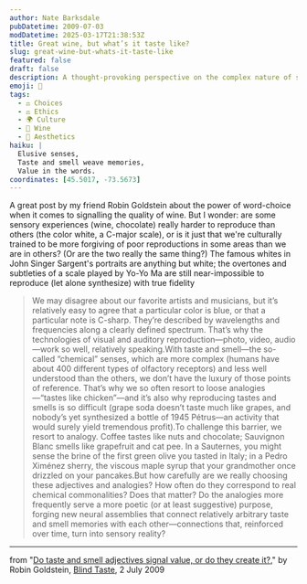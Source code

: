 ```yaml
---
author: Nate Barksdale
pubDatetime: 2009-07-03
modDatetime: 2025-03-17T21:38:53Z
title: Great wine, but what’s it taste like?
slug: great-wine-but-whats-it-taste-like
featured: false
draft: false
description: A thought-provoking perspective on the complex nature of sensory experiences by Robin Goldstein.
emoji: 🍷
tags:
  - ⚖️ Choices
  - ⚖️ Ethics
  - 🌍 Culture
  - 🍷 Wine
  - 🎨 Aesthetics
haiku: |
  Elusive senses,  
  Taste and smell weave memories,  
  Value in the words.
coordinates: [45.5017, -73.5673]
---
```


A great post by my friend Robin Goldstein about the power of word-choice when it comes to signalling the quality of wine. But I wonder: are some sensory experiences (wine, chocolate) really harder to reproduce than others (the color white, a C-major scale), or is it just that we're culturally trained to be more forgiving of poor reproductions in some areas than we are in others? (Or are the two really the same thing?) The famous whites in John Singer Sargent's portraits are anything but white; the overtones and subtleties of a scale played by Yo-Yo Ma are still near-impossible to reproduce (let alone synthesize) with true fidelity

> We may disagree about our favorite artists and musicians, but it’s relatively easy to agree that a particular color is blue, or that a particular note is C-sharp. They’re described by wavelengths and frequencies along a clearly defined spectrum. That’s why the technologies of visual and auditory reproduction—photo, video, audio—work so well, relatively speaking.With taste and smell—the so-called “chemical” senses, which are more complex (humans have about 400 different types of olfactory receptors) and less well understood than the others, we don’t have the luxury of those points of reference. That’s why we so often resort to loose analogies—“tastes like chicken”—and it’s also why reproducing tastes and smells is so difficult (grape soda doesn’t taste much like grapes, and nobody’s yet synthesized a bottle of 1945 Pétrus—an activity that would surely yield tremendous profit).To challenge this barrier, we resort to analogy. Coffee tastes like nuts and chocolate; Sauvignon Blanc smells like grapefruit and cat pee. In a Sauternes, you might sense the brine of the first green olive you tasted in Italy; in a Pedro Ximénez sherry, the viscous maple syrup that your grandmother once drizzled on your pancakes.But how carefully are we really choosing these adjectives and analogies? How often do they correspond to real chemical commonalities? Does that matter? Do the analogies more frequently serve a more poetic (or at least suggestive) purpose, forging new neural assemblies that connect relatively arbitrary taste and smell memories with each other—connections that, reinforced over time, turn into sensory reality?

---

from "[Do taste and smell adjectives signal value, or do they create it?](http://blindtaste.com/2009/07/02/do-taste-and-smell-adjectives-signal-valu/)," by Robin Goldstein, [Blind Taste](http://blindtaste.com/2009/07/02/do-taste-and-smell-adjectives-signal-valu/), 2 July 2009
